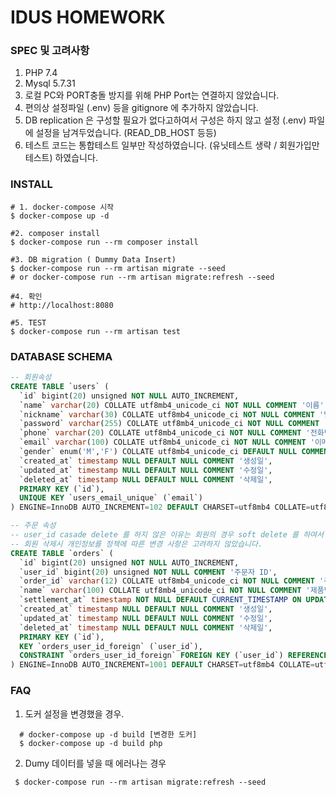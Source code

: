 # IDUS HOMEWORK

### SPEC 및 고려사항
 1. PHP 7.4
 2. Mysql 5.7.31
 3. 로컬 PC와 PORT충돌 방지를 위해 PHP Port는 연결하지 않았습니다.
 4. 편의상 설정파일 (.env) 등을 gitignore 에 추가하지 않았습니다.
 5. DB replication 은 구성할 필요가 없다고하여서 구성은 하지 않고 설정 (.env) 파일에 설정을 남겨두었습니다. 
 (READ_DB_HOST 등등)
 6. 테스트 코드는 통합테스트 일부만 작성하였습니다. (유닛테스트 생략 / 회원가입만 테스트) 하였습니다.

### INSTALL
```shell script
# 1. docker-compose 시작
$ docker-compose up -d

#2. composer install
$ docker-compose run --rm composer install

#3. DB migration ( Dummy Data Insert)
$ docker-compose run --rm artisan migrate --seed 
# or docker-compose run --rm artisan migrate:refresh --seed

#4. 확인
# http://localhost:8080  

#5. TEST
$ docker-compose run --rm artisan test
```

### DATABASE SCHEMA
```sql
-- 회원속성
CREATE TABLE `users` (
  `id` bigint(20) unsigned NOT NULL AUTO_INCREMENT,
  `name` varchar(20) COLLATE utf8mb4_unicode_ci NOT NULL COMMENT '이름',
  `nickname` varchar(30) COLLATE utf8mb4_unicode_ci NOT NULL COMMENT '별명',
  `password` varchar(255) COLLATE utf8mb4_unicode_ci NOT NULL COMMENT '비밀번호',
  `phone` varchar(20) COLLATE utf8mb4_unicode_ci NOT NULL COMMENT '전화번호',
  `email` varchar(100) COLLATE utf8mb4_unicode_ci NOT NULL COMMENT '이메일',
  `gender` enum('M','F') COLLATE utf8mb4_unicode_ci DEFAULT NULL COMMENT '성별',
  `created_at` timestamp NULL DEFAULT NULL COMMENT '생성일',
  `updated_at` timestamp NULL DEFAULT NULL COMMENT '수정일',
  `deleted_at` timestamp NULL DEFAULT NULL COMMENT '삭제일',
  PRIMARY KEY (`id`),
  UNIQUE KEY `users_email_unique` (`email`)
) ENGINE=InnoDB AUTO_INCREMENT=102 DEFAULT CHARSET=utf8mb4 COLLATE=utf8mb4_unicode_ci;
```

```sql
-- 주문 속성
-- user_id casade delete 를 하지 않은 이유는 회원의 경우 soft delete 를 하여서 관계를 해두기 위해서입니다.
-- 회원 삭제시 개인정보를 정책에 따른 변경 사항은 고려하지 않았습니다.
CREATE TABLE `orders` (
  `id` bigint(20) unsigned NOT NULL AUTO_INCREMENT,
  `user_id` bigint(20) unsigned NOT NULL COMMENT '주문자 ID',
  `order_id` varchar(12) COLLATE utf8mb4_unicode_ci NOT NULL COMMENT '주문번호',
  `name` varchar(100) COLLATE utf8mb4_unicode_ci NOT NULL COMMENT '제품명',
  `settlement_at` timestamp NOT NULL DEFAULT CURRENT_TIMESTAMP ON UPDATE CURRENT_TIMESTAMP COMMENT '결제일',
  `created_at` timestamp NULL DEFAULT NULL COMMENT '생성일',
  `updated_at` timestamp NULL DEFAULT NULL COMMENT '수정일',
  `deleted_at` timestamp NULL DEFAULT NULL COMMENT '삭제일',
  PRIMARY KEY (`id`),
  KEY `orders_user_id_foreign` (`user_id`),
  CONSTRAINT `orders_user_id_foreign` FOREIGN KEY (`user_id`) REFERENCES `users` (`id`)
) ENGINE=InnoDB AUTO_INCREMENT=1001 DEFAULT CHARSET=utf8mb4 COLLATE=utf8mb4_unicode_ci;
```

### FAQ
1. 도커 설정을 변경했을 경우.
``` shell script
  # docker-compose up -d build [변경한 도커] 
  $ docker-compose up -d build php
```

2. Dumy 데이터를 넣을 때 에러나는 경우
```shell script
 $ docker-compose run --rm artisan migrate:refresh --seed
```